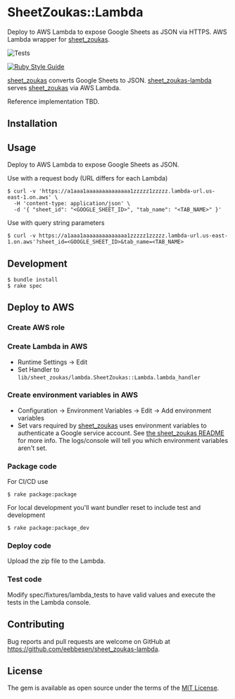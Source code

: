 # SheetZoukas::Lambda

Deploy to AWS Lambda to expose Google Sheets as JSON via HTTPS. AWS Lambda wrapper for [sheet_zoukas](https://github.com/eebbesen/sheet_zoukas).

![Tests](https://github.com/eebbesen/sheet_zoukas-lambda/actions/workflows/test.yml/badge.svg)

[![Ruby Style Guide](https://img.shields.io/badge/code_style-rubocop-brightgreen.svg)](https://github.com/rubocop/rubocop)

[sheet_zoukas](https://github.com/eebbesen/sheet_zoukas) converts Google Sheets to JSON. [sheet_zoukas-lambda](https://github.com/eebbesen/sheet_zoukas-lambda) serves [sheet_zoukas](https://github.com/eebbesen/sheet_zoukas) via AWS Lambda.

Reference implementation TBD.

## Installation

## Usage

Deploy to AWS Lambda to expose Google Sheets as JSON.

Use with a request body (URL differs for each Lambda)

    $ curl -v 'https://a1aaa1aaaaaaaaaaaaaa1zzzzz1zzzzz.lambda-url.us-east-1.on.aws' \
      -H 'content-type: application/json' \
      -d '{ "sheet_id": "<GOOGLE_SHEET_ID>", "tab_name": "<TAB_NAME>" }'

Use with query string parameters

    $ curl -v https://a1aaa1aaaaaaaaaaaaaa1zzzzz1zzzzz.lambda-url.us-east-1.on.aws'?sheet_id=<GOOGLE_SHEET_ID>&tab_name=<TAB_NAME>

## Development

    $ bundle install
    $ rake spec

## Deploy to AWS

### Create AWS role

### Create Lambda in AWS

* Runtime Settings -> Edit
* Set Handler to `lib/sheet_zoukas/lambda.SheetZoukas::Lambda.lambda_handler`

### Create environment variables in AWS

* Configuration -> Environment Variables -> Edit -> Add environment variables
* Set vars required by [sheet_zoukas](https://github.com/eebbesen/sheet_zoukas) uses environment variables to authenticate a Google service account. See [the sheet_zoukas README](https://github.com/eebbesen/sheet_zoukas?tab=readme-ov-file#requirements) for more info. The logs/console will tell you which environment variables aren't set.

### Package code

For CI/CD use

    $ rake package:package

For local development you'll want bundler reset to include test and development

    $ rake package:package_dev

### Deploy code

Upload the zip file to the Lambda.

### Test code

Modify spec/fixtures/lambda_tests to have valid values and execute the tests in the Lambda console.

## Contributing

Bug reports and pull requests are welcome on GitHub at https://github.com/eebbesen/sheet_zoukas-lambda.

## License

The gem is available as open source under the terms of the [MIT License](https://opensource.org/licenses/MIT).
